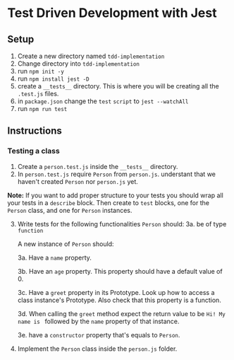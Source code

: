 # Test Driven Development with Jest

## Setup
1. Create a new directory named ```tdd-implementation```
2. Change directory into ```tdd-implementation```
3. run ```npm init -y```
4. run ```npm install jest -D```
5. create a ```__tests__``` directory. This is where you will be creating all the ```.test.js``` files.
6. in ```package.json``` change the ```test``` ```script``` to ```jest --watchAll```
7. run ```npm run test```

## Instructions
### Testing a class
1. Create a ```person.test.js``` inside the ```__tests__``` directory.
2. In ```person.test.js``` require ```Person``` from ```person.js```. understant that we haven't created ```Person``` nor ```person.js``` yet.

**Note:** If you want to add proper structure to your tests you should wrap all your tests in a ```describe``` block. Then create to ```test``` blocks, one for the ```Person``` class, and one for ```Person``` instances.
	


3. Write tests for the following functionalities
	```Person``` should:
	3a. be of type ```function```
	
	A new instance of ```Person``` should:
	
	3a.  Have a ```name``` property.
	
	3b.  Have an ```age``` property. This property should have a default value of 0.
	
	3c.  Have a ```greet``` property in its Prototype. Look up how to access a class instance's Prototype. Also check that this property is a function.
	
	3d. When calling the ```greet``` method expect the return value to be ```Hi! My name is ``` followed by the ```name``` property of that instance.
	
	3e. have a ```constructor``` property that's equals to ```Person```.
5. Implement the ```Person``` class inside the ```person.js``` folder.

